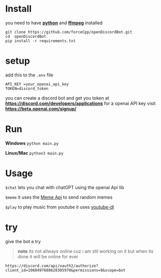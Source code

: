 # Install
you need to have **<a href="https://www.python.org/">python</a>** and **<a href="https://ffmpeg.org/download.html">ffmpeg</a>** installed

```
git clone https://github.com/forceCpp/openDiscordBot.git
cd  openDiscordBot
pip install -r requirements.txt
```

# setup

add this to the `.env` file

```
API_KEY =your_openai_api_key
TOKEN=discord_token
```
you can create a discord bot and get you token at **https://discord.com/developers/applications**
for a openai API key visit **https://beta.openai.com/signup/**

# Run 

**Windows**
`python main.py`

**Linux/Mac**
`python3 main.py`


# Usage
`$chat` lets you chat with chatGPT using the openai Api lib

`$meme` it uses the  <a href="https://github.com/D3vd/Meme_Api">Meme Api</a>  to send random memes  

`$play` to play music from youtube it uses <a href="https://github.com/ytdl-org/youtube-dl">youtube-dl</a>

# try
give the bot a try 
> **note** its not allways online cuz i am stil working on it
but when its done it will be online for ever


` https://discord.com/api/oauth2/authorize?client_id=1068497688628305970&permissions=8&scope=bot `